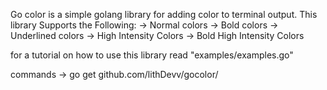 Go color is a simple golang library for adding color to terminal output.
This library Supports the Following:
-> Normal colors
-> Bold colors 
-> Underlined colors
-> High Intensity Colors 
-> Bold High Intensity Colors

for a tutorial on how to use this library read "examples/examples.go"

commands -> go get github.com/lithDevv/gocolor/
